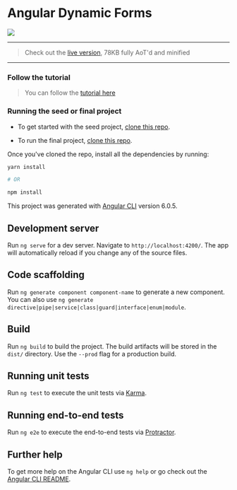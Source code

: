 # Angular Dynamic Forms

<a href="https://ultimateangular.com" target="_blank"><img src="https://toddmotto.com/img/ua.png"></a>

---

> Check out the [live version](https://toddmotto.com/angular-dynamic-forms/), 78KB fully AoT'd and minified

---

### Follow the tutorial

> You can follow the [tutorial here](https://toddmotto.com/angular-dynamic-components-forms)


### Running the seed or final project

* To get started with the seed project, [clone this repo](https://github.com/toddmotto/angular-dynamic-forms/tree/seed).

* To run the final project, [clone this repo](https://github.com/fralewsmi/angular-dynamic-forms).

Once you've cloned the repo, install all the dependencies by running:

```bash
yarn install

# OR

npm install
```

This project was generated with [Angular CLI](https://github.com/angular/angular-cli) version 6.0.5.

## Development server

Run `ng serve` for a dev server. Navigate to `http://localhost:4200/`. The app will automatically reload if you change any of the source files.

## Code scaffolding

Run `ng generate component component-name` to generate a new component. You can also use `ng generate directive|pipe|service|class|guard|interface|enum|module`.

## Build

Run `ng build` to build the project. The build artifacts will be stored in the `dist/` directory. Use the `--prod` flag for a production build.

## Running unit tests

Run `ng test` to execute the unit tests via [Karma](https://karma-runner.github.io).

## Running end-to-end tests

Run `ng e2e` to execute the end-to-end tests via [Protractor](http://www.protractortest.org/).

## Further help

To get more help on the Angular CLI use `ng help` or go check out the [Angular CLI README](https://github.com/angular/angular-cli/blob/master/README.md).
